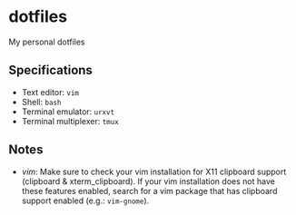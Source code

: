 # dotfiles
My personal dotfiles


## Specifications
* Text editor: `vim`
* Shell: `bash`
* Terminal emulator: `urxvt`
* Terminal multiplexer: `tmux`


## Notes
* *vim*: Make sure to check your vim installation for X11 clipboard support
  (clipboard & xterm_clipboard). If your vim installation does not have these
  features enabled, search for a vim package that has clipboard support enabled
  (e.g.: `vim-gnome`).
